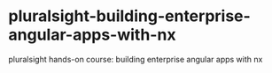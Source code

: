 # pluralsight-building-enterprise-angular-apps-with-nx
pluralsight hands-on course: building enterprise angular apps with nx
